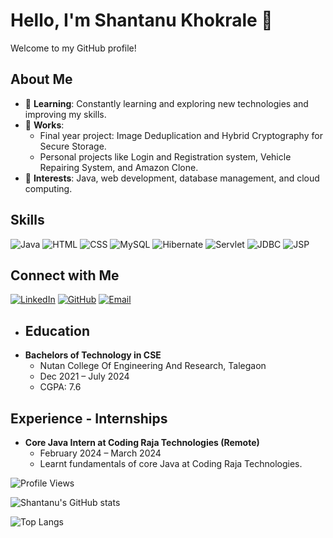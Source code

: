 # Hello, I'm Shantanu Khokrale 👋

Welcome to my GitHub profile!

## About Me
- 🌱 **Learning**: Constantly learning and exploring new technologies and improving my skills.
- 🔭 **Works**: 
  - Final year project: Image Deduplication and Hybrid Cryptography for Secure Storage.
  - Personal projects like Login and Registration system, Vehicle Repairing System, and Amazon Clone.
- 🤔 **Interests**: Java, web development, database management, and cloud computing.
  

## Skills
![Java](https://img.shields.io/badge/Java-ED8B00?style=for-the-badge&logo=java&logoColor=white)
![HTML](https://img.shields.io/badge/HTML5-E34F26?style=for-the-badge&logo=html5&logoColor=white)
![CSS](https://img.shields.io/badge/CSS3-1572B6?style=for-the-badge&logo=css3&logoColor=white)
![MySQL](https://img.shields.io/badge/MySQL-4479A1?style=for-the-badge&logo=mysql&logoColor=white)
![Hibernate](https://img.shields.io/badge/Hibernate-59666C?style=for-the-badge&logo=hibernate&logoColor=white)
![Servlet](https://img.shields.io/badge/Servlet-4EA94B?style=for-the-badge&logo=java&logoColor=white)
 ![JDBC](https://img.shields.io/badge/JDBC-4479A1?style=for-the-badge&logo=java&logoColor=white)
 ![JSP](https://img.shields.io/badge/JSP-4285F4?style=for-the-badge&logo=java&logoColor=white)


## Connect with Me
 [![LinkedIn](https://img.shields.io/badge/LinkedIn-0077B5?style=flat&logo=linkedin&logoColor=white)](https://www.linkedin.com/in/shantanu-khokrale-407503232)
   [![GitHub](https://img.shields.io/badge/GitHub-100000?style=flat&logo=github&logoColor=white)](https://github.com/shantanu2741)
   [![Email](https://img.shields.io/badge/Email-D14836?style=flat&logo=gmail&logoColor=white)](mailto:shantanukhokrale14@gmail.com)
  - ## Education
- **Bachelors of Technology in CSE**
  - Nutan College Of Engineering And Research, Talegaon
  - Dec 2021 – July 2024
  - CGPA: 7.6



## Experience - Internships
- **Core Java Intern at Coding Raja Technologies (Remote)**
  - February 2024 – March 2024
  - Learnt fundamentals of core Java at Coding Raja Technologies.



![Profile Views](https://komarev.com/ghpvc/?username=shantanu2741&style=flat-square)

<!-- GitHub Stats -->
![Shantanu's GitHub stats](https://github-readme-stats.vercel.app/api?username=shantanu2741&show_icons=true&theme=radical)

<!-- Most Used Languages -->
![Top Langs](https://github-readme-stats.vercel.app/api/top-langs/?username=shantanu2741&layout=compact)
